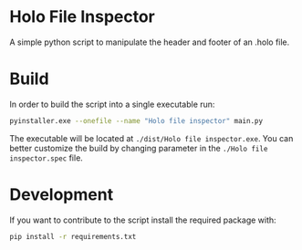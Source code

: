 # Holo File Inspector

A simple python script to manipulate the header and footer of an .holo file.

# Build

In order to build the script into a single executable run:

```bash
pyinstaller.exe --onefile --name "Holo file inspector" main.py
```

The executable will be located at `./dist/Holo file inspector.exe`.
You can better customize the build by changing parameter in the `./Holo file inspector.spec` file.

# Development

If you want to contribute to the script install the required package with:

```bash
pip install -r requirements.txt
```
